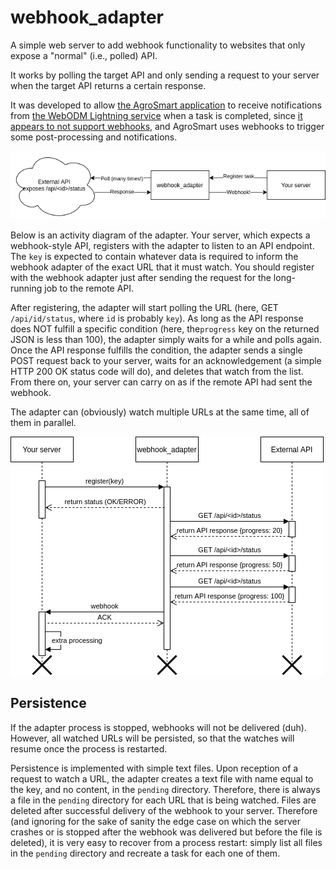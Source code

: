 # webhook_adapter

A simple web server to add webhook functionality to websites that only expose a "normal" (i.e., polled) API.

It works by polling the target API and only sending a request to your server when the target API returns a certain response.

It was developed to allow [the AgroSmart application](https://github.com/IS-AgroSmart/AgroSmart-Web) to receive notifications from [the WebODM Lightning service](https://webodm.net) when a task is completed, since [it appears to not support webhooks](https://gitter.im/OpenDroneMap/web-development?at=597773761c8697534a5bbb0a), and AgroSmart uses webhooks to trigger some post-processing and notifications.

![Basic diagram](docs/imgs/basic.png)

Below is an activity diagram of the adapter. Your server, which expects a webhook-style API, registers with the adapter to listen to an API endpoint. The `key` is expected to contain whatever data is required to inform the webhook adapter of the exact URL that it must watch. You should register with the webhook adapter just after sending the request for the long-running job to the remote API.

After registering, the adapter will start polling the URL (here, GET `/api/id/status`, where `id` is probably `key`). As long as the API response does NOT fulfill a specific condition (here, the`progress` key on the returned JSON is less than 100), the adapter simply waits for a while and polls again. Once the API response fulfills the condition, the adapter sends a single POST request back to your server, waits for an acknowledgement (a simple HTTP 200 OK status code will do), and deletes that watch from the list. From there on, your server can carry on as if the remote API had sent the webhook.

The adapter can (obviously) watch multiple URLs at the same time, all of them in parallel.

![webhook_adapter workflow](docs/imgs/lifelines.png)

## Persistence

If the adapter process is stopped, webhooks will not be delivered (duh). However, all watched URLs will be persisted, so that the watches will resume once the process is restarted. 

Persistence is implemented with simple text files. Upon reception of a request to watch a URL, the adapter creates a text file with name equal to the key, and no content, in the `pending` directory. Therefore, there is always a file in the `pending` directory for each URL that is being watched. Files are deleted after successful delivery of the webhook to your server. Therefore (and ignoring for the sake of sanity the edge case on which the server crashes or is stopped after the webhook was delivered but before the file is deleted), it is very easy to recover from a process restart: simply list all files in the `pending` directory and recreate a task for each one of them.

